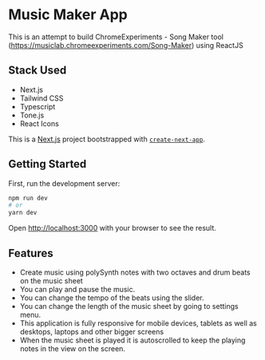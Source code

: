 # Music Maker App
This is an attempt to build ChromeExperiments - Song Maker tool (https://musiclab.chromeexperiments.com/Song-Maker) using ReactJS
## Stack Used
- Next.js
- Tailwind CSS
- Typescript
- Tone.js
- React Icons

This is a [Next.js](https://nextjs.org/) project bootstrapped with [`create-next-app`](https://github.com/vercel/next.js/tree/canary/packages/create-next-app).

## Getting Started

First, run the development server:

```bash
npm run dev
# or
yarn dev
```

Open [http://localhost:3000](http://localhost:3000) with your browser to see the result.

## Features
- Create music using polySynth notes with two octaves and drum beats on the music sheet
- You can play and pause the music.
- You can change the tempo of the beats using the slider.
- You can change the length of the music sheet by going to settings menu.
- This application is fully responsive for mobile devices, tablets as well as desktops, laptops and other bigger screens
- When the music sheet is played it is autoscrolled to keep the playing notes in the view on the screen.
